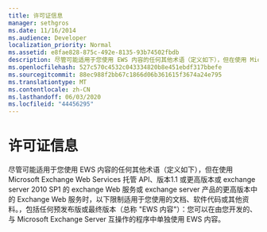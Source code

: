 ```yaml
---
title: 许可证信息
manager: sethgros
ms.date: 11/16/2014
ms.audience: Developer
localization_priority: Normal
ms.assetid: e8fae828-875c-492e-8135-93b74502fbdb
description: 尽管可能适用于您使用 EWS 内容的任何其他术语（定义如下），但在使用 Microsoft Exchange Web Services 托管 API、版本1.1 或更高版本或 exchange server 2010 SP1 的 exchange Web 服务或 exchange server 产品的更高版本中的 Exchange Web 服务时，以下限制适用于您使用的文档、软件代码或其他资料。，包括任何预发布版或最终版本（总称，EWS 内容）：您可以在与 Microsoft Exchange Server 互操作所开发的程序中单独使用 EWS 内容。
ms.openlocfilehash: 527c570c4532c043334820b8e451ebdf317bbefe
ms.sourcegitcommit: 88ec988f2bb67c1866d06b361615f3674a24e795
ms.translationtype: MT
ms.contentlocale: zh-CN
ms.lasthandoff: 06/03/2020
ms.locfileid: "44456295"
---
```

# <a name="license-information"></a>许可证信息

尽管可能适用于您使用 EWS 内容的任何其他术语（定义如下），但在使用 Microsoft Exchange Web Services 托管 API、版本1.1 或更高版本或 exchange server 2010 SP1 的 exchange Web 服务或 exchange server 产品的更高版本中的 Exchange Web 服务时，以下限制适用于您使用的文档、软件代码或其他资料。，包括任何预发布版或最终版本（总称 "EWS 内容"）：您可以在由您开发的、与 Microsoft Exchange Server 互操作的程序中单独使用 EWS 内容。
  

